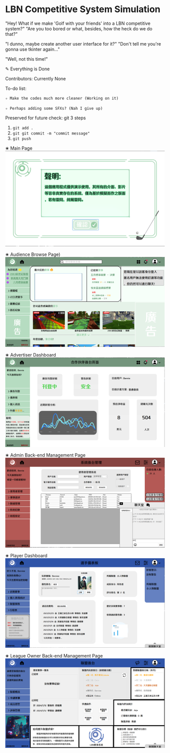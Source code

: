 # LBN Competitive System Simulation

"Hey! What if we make 'Golf with your friends' into a LBN competitive system?"
"Are you too bored or what, besides, how the heck do we do that?"

"I dunno, maybe create another user interface for it?"
"Don't tell me you're gonna use tkinter again..."

"Well, not this time!"

✎ Everything is Done

Contributors:
	Currently None

To-do list:

	✧ Make the codes much more cleaner (Working on it)
 
	✧ Perhaps adding some SFXs? (Nah I give up)

Preserved for future check: git 3 steps
1. ```git add .```
2. ```git git commit -m "commit message"```
3. ```git push```

✬ Main Page
![image](https://github.com/Unforgettableeternalproject/LBN-Competitive-System-Simulation/blob/master/Snapshots/MainScreen.png)

✬ Audience Browse Page)
![image](https://github.com/Unforgettableeternalproject/LBN-Competitive-System-Simulation/blob/master/Snapshots/BrowseScreen.png)

✬ Advertiser Dashboard
![image](https://github.com/Unforgettableeternalproject/LBN-Competitive-System-Simulation/blob/master/Snapshots/AdvertiserScreen.png)

✬ Admin Back-end Management Page
![image](https://github.com/Unforgettableeternalproject/LBN-Competitive-System-Simulation/blob/master/Snapshots/AdminScreen.png)

✬ Player Dashboard
![image](https://github.com/Unforgettableeternalproject/LBN-Competitive-System-Simulation/blob/master/Snapshots/PlayerScreen.png)

✬ League Owner Back-end Management Page
![image](https://github.com/Unforgettableeternalproject/LBN-Competitive-System-Simulation/blob/master/Snapshots/LeagueScreen.png)
